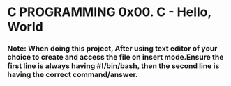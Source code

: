 <h1>C PROGRAMMING 0x00. C - Hello, World</h1>
<h3>Note: When doing this project, After using text editor of your choice to create and access the file on insert mode.Ensure the first line is always having #!/bin/bash, then the second line is having the correct command/answer.</h3>
